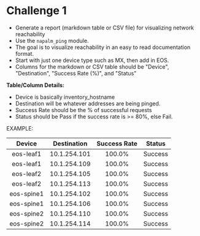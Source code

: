 # Challenge 1

* Generate a report (markdown table or CSV file) for visualizing network reachability
* Use the `napalm_ping` module.  
* The goal is to visualize reachability in an easy to read documentation format.  
* Start with just one device type such as MX, then add in EOS.
* Columns for the markdown or CSV table should be "Device", "Destination", "Success Rate (%)", and "Status"

**Table/Column Details:**
* Device is basically inventory_hostname
* Destination will be whatever addresses are being pinged.
* Success Rate should be the % of successful requests 
* Status should be Pass if the success rate is >= 80%, else Fail.

EXAMPLE:

| Device | Destination | Success Rate | Status |
| :---: | :---: | :---: | :---: |
| eos-leaf1 | 10.1.254.101 | 100.0% | Success |
| eos-leaf1 | 10.1.254.109 | 100.0% | Success |
| eos-leaf2 | 10.1.254.105 | 100.0% | Success |
| eos-leaf2 | 10.1.254.113 | 100.0% | Success |
| eos-spine1 | 10.1.254.102 | 100.0% | Success |
| eos-spine1 | 10.1.254.106 | 100.0% | Success |
| eos-spine2 | 10.1.254.110 | 100.0% | Success |
| eos-spine2 | 10.1.254.114 | 100.0% | Success |

